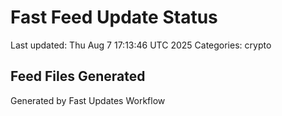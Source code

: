 # Fast Feed Update Status
Last updated: Thu Aug  7 17:13:46 UTC 2025
Categories: crypto

## Feed Files Generated

Generated by Fast Updates Workflow
